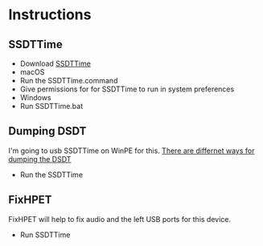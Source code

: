 # Instructions

## SSDTTime
- Download [SSDTTime](https://github.com/corpnewt/SSDTTime)
- macOS
-   Run the SSDTTime.command
-   Give permissions for for SSDTTime to run in system preferences
- Windows
-   Run SSDTTime.bat


## Dumping DSDT
I'm going to usb SSDTTime on WinPE for this. [There are differnet ways for dumping the DSDT](https://dortania.github.io/Getting-Started-With-ACPI/Manual/dump.html)
- Run the SSDTTime

## FixHPET
FixHPET will help to fix audio and the left USB ports for this device.
- Run SSDTTime
